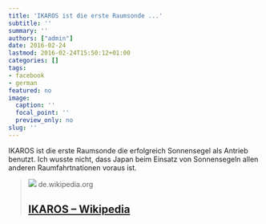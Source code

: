 ```yaml
---
title: 'IKAROS ist die erste Raumsonde ...'
subtitle: ''
summary: ''
authors: ["admin"]
date: 2016-02-24
lastmod: 2016-02-24T15:50:12+01:00
categories: []
tags:
- facebook
- german
featured: no
image:
  caption: ''
  focal_point: ''
  preview_only: no
slug: ''
---
```

IKAROS ist die erste Raumsonde die erfolgreich Sonnensegel als Antrieb benutzt. Ich wusste nicht, dass Japan beim Einsatz von Sonnensegeln allen anderen Raumfahrtnationen voraus ist.
> [![](https://upload.wikimedia.org/wikipedia/commons/thumb/1/17/IKAROS_IAC_2010.jpg/1200px-IKAROS_IAC_2010.jpg)](https://de.wikipedia.org/wiki/IKAROS)
> de.wikipedia.org
> ## [IKAROS – Wikipedia](https://de.wikipedia.org/wiki/IKAROS)
>


